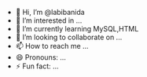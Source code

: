 - 👋 Hi, I’m @labibanida
- 👀 I’m interested in ...
- 🌱 I’m currently learning MySQL,HTML
- 💞️ I’m looking to collaborate on ...
- 📫 How to reach me ...
- 😄 Pronouns: ...
- ⚡ Fun fact: ...

<!---
labibanida/labibanida is a ✨ special ✨ repository because its `README.md` (this file) appears on your GitHub profile.
You can click the Preview link to take a look at your changes.
--->
